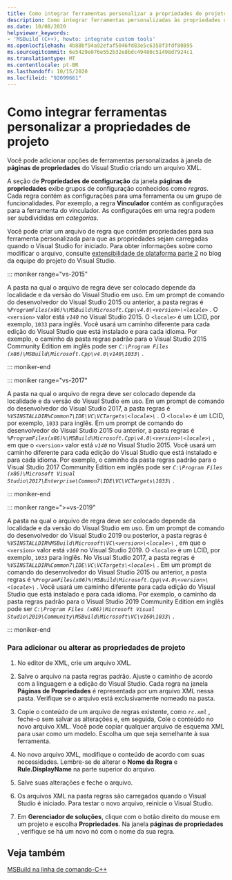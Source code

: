 ```yaml
---
title: Como integrar ferramentas personalizar a propriedades de projeto
description: Como integrar ferramentas personalizadas às propriedades do projeto em projetos do Visual Studio C++.
ms.date: 10/08/2020
helpviewer_keywords:
- 'MSBuild (C++), howto: integrate custom tools'
ms.openlocfilehash: 4b88bf94a92efaf5046fd83e5c6358f3fdf80895
ms.sourcegitcommit: 6e5429e076e552b32e8bdc49480c51498d7924c1
ms.translationtype: MT
ms.contentlocale: pt-BR
ms.lasthandoff: 10/15/2020
ms.locfileid: "92099661"
---
```

# <a name="how-to-integrate-custom-tools-into-the-project-properties"></a>Como integrar ferramentas personalizar a propriedades de projeto

Você pode adicionar opções de ferramentas personalizadas à janela de **páginas de propriedades** do Visual Studio criando um arquivo XML.

A seção de **Propriedades de configuração** da janela **páginas de propriedades** exibe grupos de configuração conhecidos como *regras*. Cada regra contém as configurações para uma ferramenta ou um grupo de funcionalidades. Por exemplo, a regra **Vinculador** contém as configurações para a ferramenta do vinculador. As configurações em uma regra podem ser subdivididas em *categorias*.

Você pode criar um arquivo de regra que contém propriedades para sua ferramenta personalizada para que as propriedades sejam carregadas quando o Visual Studio for iniciado. Para obter informações sobre como modificar o arquivo, consulte [extensibilidade de plataforma parte 2](/archive/blogs/vsproject/platform-extensibility-part-2) no blog da equipe do projeto do Visual Studio.

::: moniker range="vs-2015"

A pasta na qual o arquivo de regra deve ser colocado depende da localidade e da versão do Visual Studio em uso. Em um prompt de comando do desenvolvedor do Visual Studio 2015 ou anterior, a pasta regras é *`%ProgramFiles(x86)%\MSBuild\Microsoft.Cpp\v4.0\<version>\<locale>`* . O `<version>` valor está *`v140`* no Visual Studio 2015. O `<locale>` é um LCID, por exemplo, `1033` para inglês. Você usará um caminho diferente para cada edição do Visual Studio que está instalado e para cada idioma. Por exemplo, o caminho da pasta regras padrão para o Visual Studio 2015 Community Edition em inglês pode ser *`C:\Program Files (x86)\MSBuild\Microsoft.Cpp\v4.0\v140\1033\`* .

::: moniker-end

::: moniker range="vs-2017"

A pasta na qual o arquivo de regra deve ser colocado depende da localidade e da versão do Visual Studio em uso. Em um prompt de comando do desenvolvedor do Visual Studio 2017, a pasta regras é *`%VSINSTALLDIR%Common7\IDE\VC\VCTargets\<locale>\`* . O `<locale>` é um LCID, por exemplo, `1033` para inglês. Em um prompt de comando do desenvolvedor do Visual Studio 2015 ou anterior, a pasta regras é *`%ProgramFiles(x86)%\MSBuild\Microsoft.Cpp\v4.0\<version>\<locale>\`* , em que o `<version>` valor está *`v140`* no Visual Studio 2015. Você usará um caminho diferente para cada edição do Visual Studio que está instalado e para cada idioma. Por exemplo, o caminho da pasta regras padrão para o Visual Studio 2017 Community Edition em inglês pode ser *`C:\Program Files (x86)\Microsoft Visual Studio\2017\Enterprise\Common7\IDE\VC\VCTargets\1033\`* .

::: moniker-end

::: moniker range=">=vs-2019"

A pasta na qual o arquivo de regra deve ser colocado depende da localidade e da versão do Visual Studio em uso. Em um prompt de comando do desenvolvedor do Visual Studio 2019 ou posterior, a pasta regras é *`%VSINSTALLDIR%MSBuild\Microsoft\VC\<version>\<locale>\`* , em que o `<version>` valor está *`v160`* no Visual Studio 2019. O `<locale>` é um LCID, por exemplo, `1033` para inglês. No Visual Studio 2017, a pasta regras é *`%VSINSTALLDIR%Common7\IDE\VC\VCTargets\<locale>\`* . Em um prompt de comando do desenvolvedor do Visual Studio 2015 ou anterior, a pasta regras é *`%ProgramFiles(x86)%\MSBuild\Microsoft.Cpp\v4.0\<version>\<locale>\`* . Você usará um caminho diferente para cada edição do Visual Studio que está instalado e para cada idioma. Por exemplo, o caminho da pasta regras padrão para o Visual Studio 2019 Community Edition em inglês pode ser *`C:\Program Files (x86)\Microsoft Visual Studio\2019\Community\MSBuild\Microsoft\VC\v160\1033\`* .

::: moniker-end

### <a name="to-add-or-change-project-properties"></a>Para adicionar ou alterar as propriedades de projeto

1. No editor de XML, crie um arquivo XML.

1. Salve o arquivo na pasta regras padrão. Ajuste o caminho de acordo com a linguagem e a edição do Visual Studio. Cada regra na janela **Páginas de Propriedades** é representada por um arquivo XML nessa pasta. Verifique se o arquivo está exclusivamente nomeado na pasta.

1. Copie o conteúdo de um arquivo de regras existente, como *`rc.xml`* , feche-o sem salvar as alterações e, em seguida, Cole o conteúdo no novo arquivo XML. Você pode copiar qualquer arquivo de esquema XML para usar como um modelo. Escolha um que seja semelhante à sua ferramenta.

1. No novo arquivo XML, modifique o conteúdo de acordo com suas necessidades. Lembre-se de alterar o **Nome da Regra** e **Rule.DisplayName** na parte superior do arquivo.

1. Salve suas alterações e feche o arquivo.

1. Os arquivos XML na pasta regras são carregados quando o Visual Studio é iniciado. Para testar o novo arquivo, reinicie o Visual Studio.

1. Em **Gerenciador de soluções**, clique com o botão direito do mouse em um projeto e escolha **Propriedades**. Na janela **páginas de propriedades** , verifique se há um novo nó com o nome da sua regra.

## <a name="see-also"></a>Veja também

[MSBuild na linha de comando-C++](msbuild-visual-cpp.md)
